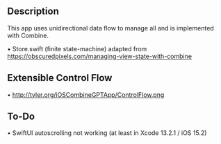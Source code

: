## Description

This app uses unidirectional data flow to manage all and is implemented with Combine.

• Store.swift (finite state-machine) adapted from https://obscuredpixels.com/managing-view-state-with-combine

## Extensible Control Flow

• http://tyler.org/iOSCombineGPTApp/ControlFlow.png
  
## To-Do

• SwiftUI autoscrolling not working (at least in Xcode 13.2.1 / iOS 15.2)
